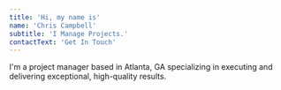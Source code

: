 ```yaml
---
title: 'Hi, my name is'
name: 'Chris Campbell'
subtitle: 'I Manage Projects.'
contactText: 'Get In Touch'
---
```


I'm a project manager based in Atlanta, GA specializing in executing and delivering exceptional, high-quality results.
